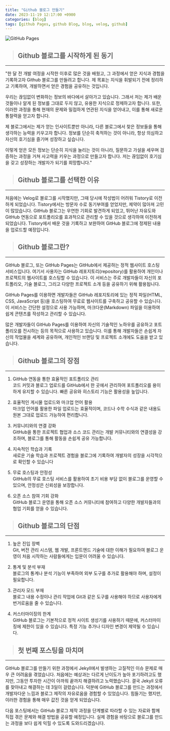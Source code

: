 ```yaml
---
title: "Github 블로그 만들기"
date: 2023-11-19 12:17:00 +0900
categories: [blog]
tags: [github Pages, github Blog, blog, velog, github]
---
```


![GitHub Pages](https://mail.google.com/mail/u/0?ui=2&ik=d9dea8af36&attid=0.1&permmsgid=msg-a:r-4269102455967540105&th=18be808435865199&view=fimg&fur=ip&sz=s0-l75-ft&attbid=ANGjdJ_C8dg6R-NQlHDQdRGKLKjL2zpbe6DxzCb9CiYaRmWMbst_NbBErB4FHHnBkgOfyLEB5uniPBbQfKPsgxaQ_cmuZjt7NDnGTsJ0etWlg_6d0XyTslWbYQWe98Y&disp=emb&realattid=ii_lp5l6h1v0)

> ## **Github 블로그를 시작하게 된 동기**

---

"한 달 전 개발 여정을 시작한 이후로 많은 것을 배웠고, 그 과정에서 얻은 지식과 경험을 기록하고자 Github 블로그를 만들려고 합니다. 제 목표는 지식을 휘발되기 전에 정리하고 기록하여, 개발하면서 얻은 경험을 공유하는 것입니다.

우리는 끊임없이 변화하는 정보의 바다에서 살아가고 있습니다. 그래서 저는 제가 배운 것들이나 알게 된 정보를 그대로 두지 않고, 유용한 지식으로 정제하고자 합니다. 또한, 이러한 과정을 통해 현재의 문제와 밀접하게 연관된 지식을 얻어내고, 이를 통해 새로운 통찰력을 얻고자 합니다.

제 블로그에서는 제가 얻는 인사이트뿐만 아니라, 다른 블로그에서 찾은 정보들을 통해 생각하는 능력을 키우고자 합니다. 정보를 단순히 축적하는 것이 아니라, 항상 의심하고 자신의 호기심을 즐기며 성장하고 싶습니다.

이렇게 얻은 모든 정보는 단순히 지식을 늘리는 것이 아니라, 질문하고 가설을 세우며 검증하는 과정을 거쳐 사고력을 키우는 과정으로 만들고자 합니다. 저는 끊임없이 호기심을 갖고 성장하는 개발자가 되기를 희망합니다."

> ## **Github 블로그를 선택한 이유**

---

처음에는 Velog로 블로그를 시작했지만, 그때 당시에 작성법이 어려워 Tistory로 이전하게 되었습니다. Tistory에서는 방문자 수로 동기부여를 얻었지만, 제약이 많아져 고민이 많았습니다. GitHub 블로그는 우연한 기회로 발견하게 되었고, 뛰어난 자유도와 GitHub 연동으로 포트폴리오를 효과적으로 관리할 수 있을 것으로 생각하여 이전하게 되었습니다. Tistory에서 배운 것을 기록하고 보완하여 GitHub 블로그에 정제된 내용을 업로드할 예정입니다.

> ## **Github 블로그란?**

---

GitHub 블로그, 또는 GitHub Pages는 GitHub에서 제공하는 정적 웹사이트 호스팅 서비스입니다. 여기서 사용자는 GitHub 레포지토리(repository)를 활용하여 개인이나 프로젝트의 웹사이트를 호스팅할 수 있습니다. 이 서비스는 주로 개발자들이 자신의 포트폴리오, 기술 블로그, 그리고 다양한 프로젝트 소개 등을 공유하기 위해 활용됩니다.

GitHub Pages를 이용하면 개발자들은 GitHub 레포지토리에 있는 정적 파일(HTML, CSS, JavaScript 등)을 호스팅하여 무료로 웹사이트를 구축하고 공유할 수 있습니다. 이 서비스는 간단한 설정으로 사용 가능하며, 마크다운(Markdown) 파일을 이용하여 쉽게 콘텐츠를 작성하고 관리할 수 있습니다.

많은 개발자들이 GitHub Pages를 이용하여 자신의 기술적인 노하우를 공유하고 포트폴리오를 전시하는 등의 목적으로 사용하고 있습니다. 이를 통해 개발자들은 손쉽게 자신의 작업물을 세계와 공유하며, 개인적인 브랜딩 및 프로젝트 소개에도 도움을 받고 있습니다.

> ## **Github 블로그의 장점**

---

1. GitHub 연동을 통한 효율적인 포트폴리오 관리  
   코드 커밋과 블로그 업로드를 GitHub에서 한 곳에서 관리하여 포트폴리오를 용이하게 유지할 수 있습니다. 빠른 공유와 히스토리 기능은 활용성을 높입니다.

2. 효율적인 게시물 업로드와 마크업 언어 활용  
   마크업 언어를 활용한 파일 업로드는 효율적이며, 코드나 수학 수식과 같은 내용도 원본 그대로 업로드 가능하여 편리합니다.

3. 커뮤니티와의 연결 강화  
   GitHub을 통한 프로젝트 협업과 소스 코드 관리는 개발 커뮤니티와의 연결성을 강조하며, 블로그를 통해 활동을 손쉽게 공유 가능합니다.

4. 지속적인 학습과 기록  
   새로운 기술 학습과 프로젝트 경험을 블로그에 기록하여 개발자의 성장을 시각적으로 확인할 수 있습니다

5. 무료 호스팅과 안정성  
   GitHub의 무료 호스팅 서비스를 활용하여 초기 비용 부담 없이 블로그를 운영할 수 있으며, 안정성은 신뢰성을 보장합니다.

6. 오픈 소스 참여 기회 강화  
   GitHub 블로그 운영을 통해 오픈 소스 커뮤니티에 참여하고 다양한 개발자들과의 협업 기회를 얻을 수 있습니다.

> ## **Github 블로그의 단점**

---

1. 높은 진입 장벽  
   Git, 버전 관리 시스템, 웹 개발, 프론트엔드 기술에 대한 이해가 필요하여 블로그 운영이 처음 시작하는 사람들에게는 입문이 어려울 수 있습니다.

2. 통계 및 분석 부재  
   블로그의 통계나 분석 기능이 부족하여 외부 도구를 추가로 활용해야 하며, 설정이 필요합니다.

3. 관리자 모드 부재  
   블로그 내용 수정이나 관리 작업에 Git과 같은 도구를 사용해야 하므로 사용자에게 번거로움을 줄 수 있습니다.

4. 커스터마이징의 한계  
   GitHub 블로그는 기본적으로 정적 사이트 생성기를 사용하기 때문에, 커스터마이징에 제한이 있을 수 있습니다. 특정 기능 추가나 디자인 변경이 제약될 수 있습니다.

> ## **첫 번째 포스팅을 마치며**

---

GitHub 블로그를 만들기 위한 과정에서 Jekyll에서 발생하는 고질적인 이슈 문제로 매우 큰 어려움을 겪었습니다. 처음에는 예상과는 다르게 난이도가 높아 포기하려고도 했지만, 그동안 투자한 시간이 아까워 끝까지 해결하려고 노력했습니다. 결국 Jekyll 오류를 찾아내고 해결하는 데 3일이 걸렸습니다. 덕분에 GitHub 블로그를 만드는 과정에서 개발자다운 느낌과 블로그 제작의 자유로움을 경험할 수 있었습니다. 힘들기는 했지만, 이러한 경험을 통해 매우 값진 것을 얻게 되었습니다.

다음 포스팅에서는 GitHub 블로그 제작 과정을 단계별로 따라할 수 있는 자료와 함께 직접 겪은 문제와 해결 방법을 공유할 예정입니다. 실제 경험을 바탕으로 블로그를 만드는 과정을 보다 쉽게 익힐 수 있도록 도와드리겠습니다.
